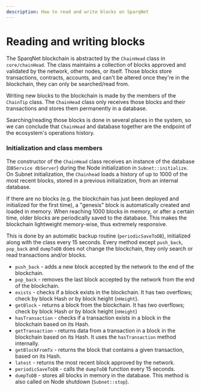 ```yaml
---
description: How to read and write blocks on SparqNet
---
```


# Reading and writing blocks

The SparqNet blockchain is abstracted by the `ChainHead` class in `core/chainHead`. The class maintains a collection of blocks approved and validated by the network, other nodes, or itself. Those blocks store transactions, contracts, accounts, and can't be altered once they're in the blockchain, they can only be searched/read from.

Writing new blocks to the blockchain is made by the members of the `ChainTip` class. The `ChainHead` class only receives those blocks and their transactions and stores them permanently in a database.

Searching/reading those blocks is done in several places in the system, so we can conclude that `ChainHead` and database together are the endpoint of the ecosystem's operations history.

### Initialization and class members

The constructor of the `ChainHead` class receives an instance of the database (`DBService dbServer`) during the Node initialization in `Subnet::initialize`. On Subnet initialization, the `Chainhead` loads a history of up to 1000 of the most recent blocks, stored in a previous initialization, from an internal database.

If there are no blocks (e.g. the blockchain has just been deployed and initialized for the first time), a "genesis" block is automatically created and loaded in memory. When reaching 1000 blocks in memory, or after a certain time, older blocks are periodically saved to the database. This makes the blockchain lightweight memory-wise, thus extremely responsive.

This is done by an automatic backup routine (`periodicSaveToDB`), initialized along with the class every 15 seconds. Every method except `push_back`, `pop_back` and `dumpToDB` does not change the blockchain, they only search or read transactions and/or blocks.

* `push_back` - adds a new block accepted by the network to the end of the blockchain.
* `pop_back` - removes the last block accepted by the network from the end of the blockchain.
* `exists` - checks if a block exists in the blockchain. It has two overflows; check by block Hash or by block height (`nHeight`).
* `getBlock` - returns a block from the blockchain. It has two overflows; check by block Hash or by block height (`nHeight`)
* `hasTransaction` - checks if a transaction exists in a block in the blockchain based on its Hash.
* `getTransaction` - returns data from a transaction in a block in the blockchain based on its Hash. It uses the `hasTransaction` method internally.
* `getBlockFromTx` - returns the block that contains a given transaction, based on its Hash.
* `latest` - returns the most recent block approved by the network.
* `periodicSaveToDB` - calls the `dumpToDB` function every 15 seconds.
* `dumpToDB` - stores all blocks in memory in the database. This method is also called on Node shutdown (`Subnet::stop`).
